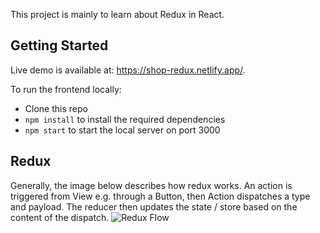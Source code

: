 This project is mainly to learn about Redux in React. 

## Getting Started

Live demo is available at: https://shop-redux.netlify.app/.

To run the frontend locally:

- Clone this repo
- `npm install` to install the required dependencies
- `npm start` to start the local server on port 3000

## Redux
Generally, the image below describes how redux works. An action is triggered from View e.g. through a Button, then Action dispatches a type and payload. The reducer then updates the state / store based on the content of the dispatch.
![Redux Flow](https://miro.medium.com/max/1600/0*ivEtU668kM5UEPG-.)



